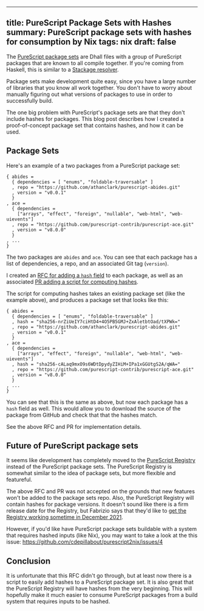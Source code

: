 ------------------------------------------------------
title: PureScript Package Sets with Hashes
summary: PureScript package sets with hashes for consumption by Nix
tags: nix
draft: false
------------------------------------------------------

The [PureScript package sets](https://github.com/purescript/package-sets)
are Dhall files with a group of PureScript packages that are known to all
compile together.  If you're coming from Haskell, this is similar to a
[Stackage resolver](https://www.stackage.org/).

Package sets make development quite easy, since you have a large number of
libraries that you know all work together.  You don't have to worry about
manually figuring out what versions of packages to use in order to successfully
build.

The one big problem with PureScript's package sets are that they don't
include hashes for packages.  This blog post describes how I created a
proof-of-concept package set that contains hashes, and how it can be used.

## Package Sets

Here's an example of a two packages from a PureScript package set:

```dhall
{ abides =
  { dependencies = [ "enums", "foldable-traversable" ]
  , repo = "https://github.com/athanclark/purescript-abides.git"
  , version = "v0.0.1"
  }
, ace =
  { dependencies =
    ["arrays", "effect", "foreign", "nullable", "web-html", "web-uievents"]
  , repo = "https://github.com/purescript-contrib/purescript-ace.git"
  , version = "v8.0.0"
  }
, ...
}
```

The two packages are `abides` and `ace`.  You can see that each package has a
list of dependencies, a repo, and an associated Git tag (`version`).

I created an
[RFC for adding a `hash` field](https://github.com/purescript/package-sets/issues/1042)
to each package, as well as an associated
[PR adding a script for computing hashes](https://github.com/purescript/package-sets/pull/1043).

The script for computing hashes takes an existing package set (like the example
above), and produces a package set that looks like this:

```dhall
{ abides =
  { dependencies = [ "enums", "foldable-traversable" ]
  , hash = "sha256-nrZiUeIY7ciHtD4+4O5PB5GMJ+ZxAletbtOad/tXPWk="
  , repo = "https://github.com/athanclark/purescript-abides.git"
  , version = "v0.0.1"
  }
, ace =
  { dependencies =
    ["arrays", "effect", "foreign", "nullable", "web-html", "web-uievents"]
  , hash = "sha256-cALaq9mxO9s6WDtDpydyZIHiM+IPa1xGGUtgS2A/qWA="
  , repo = "https://github.com/purescript-contrib/purescript-ace.git"
  , version = "v8.0.0"
  }
, ...
}
```

You can see that this is the same as above, but now each package has a `hash`
field as well.  This would allow you to download the source of the package
from GitHub and check that that the hashes match.

See the above RFC and PR for implementation details.

## Future of PureScript package sets

It seems like development has completely moved to the
[PureScript Registry](https://github.com/purescript/registry) instead of the
PureScript package sets.  The PureScript Registry is somewhat similar to the
idea of package sets, but more flexible and featureful.

The above RFC and PR was not accepted on the grounds that new features won't be
added to the package sets repo.  Also, the PureScript Registry will contain hashes
for package versions.  It doesn't sound like there is a firm release date for
the Registry, but Fabrizio says that they'd like to
[get the Registry working sometime in December 2021](https://github.com/purescript/package-sets/issues/1042#issuecomment-981626792).

However, if you'd like have PureScript package sets buildable with a system
that requires hashed inputs (like Nix), you may want to take a look at the
this issue: <https://github.com/cdepillabout/purescript2nix/issues/4>

## Conclusion

It is unfortunate that this RFC didn't go through, but at least now there is
a script to easily add hashes to a PureScript package set.  It is also great
that the PureScript Registry will have hashes from the very beginning.
This will hopefully make it much easier to consume PureScript packages from
a build system that requires inputs to be hashed.
